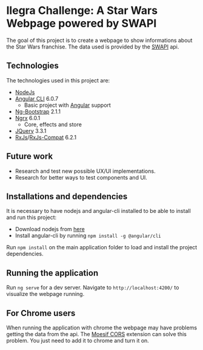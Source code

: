 # Ilegra Challenge: A Star Wars Webpage powered by SWAPI

The goal of this project is to create a webpage to show informations about the Star Wars franchise. The data used is provided by the [SWAPI](https://swapi.co/) api.

## Technologies
The technologies used in this project are:
* [NodeJs](https://nodejs.org/en/)
* [Angular CLI](https://github.com/angular/angular-cli)  6.0.7
    * Basic project with [Angular](https://angular.io/) support 
* [Ng-Bootstrap](https://ng-bootstrap.github.io/#/home) 2.1.1
* [Ngrx](https://github.com/ngrx/) 6.0.1
    * Core, effects and store
* [JQuery](https://jquery.com/) 3.3.1
* [RxJs](https://github.com/ReactiveX/rxjs)/[RxJs-Compat](https://www.npmjs.com/package/rxjs-compat) 6.2.1

## Future work
* Research and test new possible UX/UI implementations.
* Research for better ways to test components and UI.

## Installations and dependencies
It is necessary to have nodejs and angular-cli installed to be able to install and run this project:
  * Download nodejs from [here](https://nodejs.org/en/download/)
  * Install angular-cli by running `npm install -g @angular/cli`

Run `npm install` on the main application folder to load and install the project dependencies.

## Running the application

Run `ng serve` for a dev server. Navigate to `http://localhost:4200/` to visualize the webpage running.

## For Chrome users

When running the application with chrome the webpage may have problems getting the data from the api. The [Moesif CORS](https://chrome.google.com/webstore/detail/moesif-origin-cors-change/digfbfaphojjndkpccljibejjbppifbc?hl=en) extension can solve this problem. You just need to add it to chrome and turn it on.

## 
